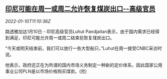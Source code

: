 <!--1641814262000-->
[印尼可能在周一或周二允许恢复煤炭出口--高级官员](https://cn.reuters.com/article/indonesia-official-coal-export-0110-idCNKBS2JK0QW)
------

<div><i>2022-01-10T11:10:36Z</i></div><p>路透雅加达1月10日 - 印尼高级官员Luhut Pandjaitan表示，由于国内需求已经得到满足，印尼可能允许周一或周二结束前恢复煤炭出口。</p><p>“今天或明天结束前，我们可以放行一些大型船只，”Luhut在周一接受CNBC采访时说。</p><p>他表示，政府还正在为所谓的国内市场义务制定一种新的定价体系，因此国家公用事业公司PLN是以市场价格购买煤炭。(完)</p>
